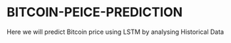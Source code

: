 # BITCOIN-PEICE-PREDICTION
Here we will predict Bitcoin price using LSTM by analysing Historical Data

